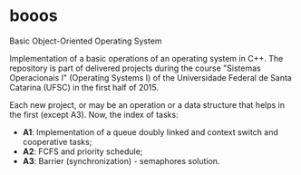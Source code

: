 # booos
Basic Object-Oriented Operating System

Implementation of a basic operations of an operating system in C++. The repository is part of delivered projects during the course "Sistemas Operacionais I" (Operating Systems I) of the Universidade Federal de Santa Catarina (UFSC) in the first half of 2015.

Each new project, or may be an operation or a data structure that helps in the first (except A3). Now, the index of tasks:

* **A1**: Implementation of a queue doubly linked and context switch and cooperative tasks;
* **A2**: FCFS and priority schedule; 
* **A3**: Barrier (synchronization) - semaphores solution.
